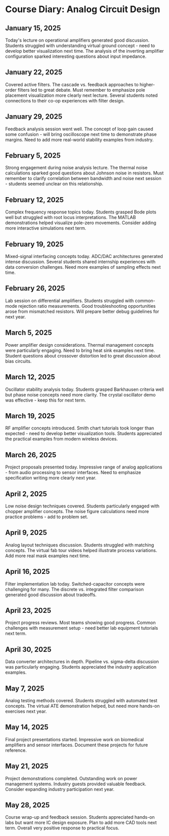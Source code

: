 # Course Diary: Analog Circuit Design

## January 15, 2025
Today's lecture on operational amplifiers generated good discussion. Students struggled with understanding virtual ground concept - need to develop better visualization next time. The analysis of the inverting amplifier configuration sparked interesting questions about input impedance.

## January 22, 2025
Covered active filters. The cascade vs. feedback approaches to higher-order filters led to great debate. Must remember to emphasize pole placement visualization more clearly next lecture. Several students noted connections to their co-op experiences with filter design.

## January 29, 2025
Feedback analysis session went well. The concept of loop gain caused some confusion - will bring oscilloscope next time to demonstrate phase margins. Need to add more real-world stability examples from industry.

## February 5, 2025
Strong engagement during noise analysis lecture. The thermal noise calculations sparked good questions about Johnson noise in resistors. Must remember to clarify correlation between bandwidth and noise next session - students seemed unclear on this relationship.

## February 12, 2025
Complex frequency response topics today. Students grasped Bode plots well but struggled with root locus interpretations. The MATLAB demonstrations helped visualize pole-zero movements. Consider adding more interactive simulations next term.

## February 19, 2025
Mixed-signal interfacing concepts today. ADC/DAC architectures generated intense discussion. Several students shared internship experiences with data conversion challenges. Need more examples of sampling effects next time.

## February 26, 2025
Lab session on differential amplifiers. Students struggled with common-mode rejection ratio measurements. Good troubleshooting opportunities arose from mismatched resistors. Will prepare better debug guidelines for next year.

## March 5, 2025
Power amplifier design considerations. Thermal management concepts were particularly engaging. Need to bring heat sink examples next time. Student questions about crossover distortion led to great discussion about bias circuits.

## March 12, 2025
Oscillator stability analysis today. Students grasped Barkhausen criteria well but phase noise concepts need more clarity. The crystal oscillator demo was effective - keep this for next term.

## March 19, 2025
RF amplifier concepts introduced. Smith chart tutorials took longer than expected - need to develop better visualization tools. Students appreciated the practical examples from modern wireless devices.

## March 26, 2025
Project proposals presented today. Impressive range of analog applications - from audio processing to sensor interfaces. Need to emphasize specification writing more clearly next year.

## April 2, 2025
Low noise design techniques covered. Students particularly engaged with chopper amplifier concepts. The noise figure calculations need more practice problems - add to problem set.

## April 9, 2025
Analog layout techniques discussion. Students struggled with matching concepts. The virtual fab tour videos helped illustrate process variations. Add more real mask examples next time.

## April 16, 2025
Filter implementation lab today. Switched-capacitor concepts were challenging for many. The discrete vs. integrated filter comparison generated good discussion about tradeoffs.

## April 23, 2025
Project progress reviews. Most teams showing good progress. Common challenges with measurement setup - need better lab equipment tutorials next term.

## April 30, 2025
Data converter architectures in depth. Pipeline vs. sigma-delta discussion was particularly engaging. Students appreciated the industry application examples.

## May 7, 2025
Analog testing methods covered. Students struggled with automated test concepts. The virtual ATE demonstration helped, but need more hands-on exercises next year.

## May 14, 2025
Final project presentations started. Impressive work on biomedical amplifiers and sensor interfaces. Document these projects for future reference.

## May 21, 2025
Project demonstrations completed. Outstanding work on power management systems. Industry guests provided valuable feedback. Consider expanding industry participation next year.

## May 28, 2025
Course wrap-up and feedback session. Students appreciated hands-on labs but want more IC design exposure. Plan to add more CAD tools next term. Overall very positive response to practical focus.